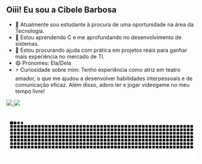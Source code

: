 ## Oiii! Eu sou a Cibele Barbosa 

- 🔭 Atualmente sou estudante à procura de uma oportunidade na área da Tecnologia.
- 🌱 Estou aprendendo C e me aprofundando no desenvolvimento de sistemas.
- 🤔 Estou procurando ajuda com prática em projetos reais para ganhar mais experiência no mercado de TI.  
- 😄 Pronomes: Ela/Dela  
- ⚡ Curiosidade sobre mim: Tenho experiência como atriz em teatro amador, o que me ajudou a desenvolver habilidades interpessoais e de comunicação eficaz. Além disso, adoro ler e jogar videogame no meu tempo livre! 

<div> 
   <a href="https://github.ai/ciibarbosa">
   <img width="42%" src="https://github-readme-stats.vercel.app/api?username=ciibarbosa&show_icons=true&theme=buefy&include_all_commits-true&count_private-true"L>
   <img width="50%" src="https://github-readme-stats.vercel.app/api/top-langs/?username=ciibarbosa&layout=compact&langs_count=16&theme=buefy"L>
</div>

##

<picture align="center">
  <source media="(prefers-color-scheme: dark)" srcset="https://raw.githubusercontent.com/ciibarbosa/ciibarbosa/output/github-contribution-grid-snake-dark.svg">
  <source media="(prefers-color-scheme: light)" srcset="https://raw.githubusercontent.com/ciibarbosa/ciibarbosa/output/github-contribution-grid-snake-dark.svg">
  <img align="center" alt="github contribution grid snake animation" src="https://raw.githubusercontent.com/ciibarbosa/ciibarbosa/output/github-contribution-grid-snake.svg">
</picture>
